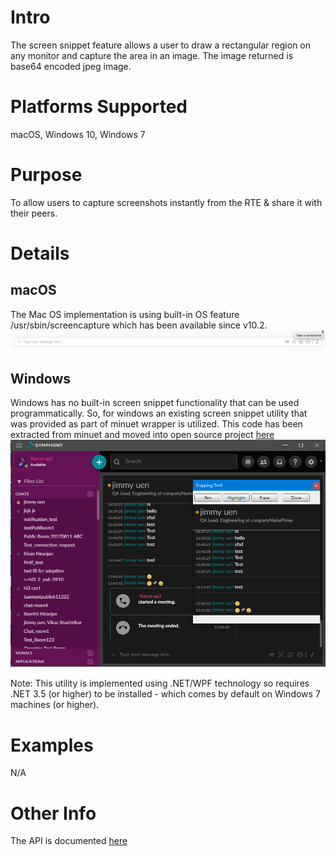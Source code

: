 # Intro
The screen snippet feature allows a user to draw a rectangular region on any monitor and capture the area in an image.  The image returned is base64 encoded jpeg image.

# Platforms Supported
macOS, Windows 10, Windows 7

# Purpose
To allow users to capture screenshots instantly from the RTE & share it with their peers.

# Details
## macOS
The Mac OS implementation is using built-in OS feature /usr/sbin/screencapture which has been available since v10.2.
![Snipping Mac](assets/snipping_mac.png)

## Windows
Windows has no built-in screen snippet functionality that can be used programmatically.  So, for windows an existing screen snippet utility that was provided as part of minuet wrapper is utilized.  This code has been extracted from minuet and moved into open source project [here](https://github.com/symphonyoss/ScreenSnippet)
![Snipping Windows](assets/snipping_tool.png)

Note: This utility is implemented using .NET/WPF technology so requires .NET 3.5 (or higher) to be installed - which comes by default on Windows 7 machines (or higher).

# Examples
N/A

# Other Info
The API is documented [here](https://symphonyoss.atlassian.net/wiki/display/WGDWAPI/ScreenSnippet+API)
